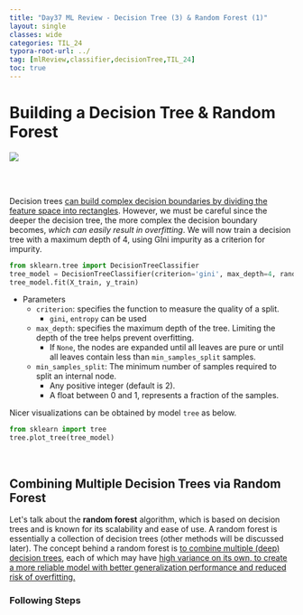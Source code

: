 ```yaml
---
title: "Day37 ML Review - Decision Tree (3) & Random Forest (1)"
layout: single
classes: wide
categories: TIL_24
typora-root-url: ../
tag: [mlReview,classifier,decisionTree,TIL_24]
toc: true 
---
```


# Building a Decision Tree & Random Forest

<img src="/blog/images/2024-07-30-TIL24_Day37/A666E29A-ABD5-45CF-B051-FAED4B514823_1_105_c.jpeg">

<br><br>

Decision trees <u>can build complex decision boundaries by dividing the feature space into rectangles</u>. However, we must be careful since the deeper the decision tree, the more complex the decision boundary becomes, *which can easily result in overfitting*. We will now train a decision tree with a maximum depth of 4, using GIni impurity as a criterion for impurity. 

```python
from sklearn.tree import DecisionTreeClassifier
tree_model = DecisionTreeClassifier(criterion='gini', max_depth=4, random_state=1)
tree_model.fit(X_train, y_train)
```

* Parameters
  * `criterion`: specifies the function to measure the quality of a split.
    * `gini`, `entropy` can be used
  * `max_depth`: specifies the maximum depth of the tree. Limiting the depth of the tree helps prevent overfitting.
    * If `None`, the nodes are expanded until all leaves are pure or until all leaves contain less than `min_samples_split` samples.
  * `min_samples_split`: The minimum number of samples required to split an internal node.
    * Any positive integer (default is 2).
    * A float between 0 and 1, represents a fraction of the samples.



Nicer visualizations can be obtained by model `tree` as below.

```python
from sklearn import tree
tree.plot_tree(tree_model)
```



<br>

## Combining Multiple Decision Trees via Random Forest

Let's talk about the **random forest** algorithm, which is based on decision trees and is known for its scalability and ease of use. A random forest is essentially a collection of decision trees (other methods will be discussed later). The concept behind a random forest is <u>to combine multiple (deep) decision trees</u>, each of which may have <u>high variance on its own, to create a more reliable model with better generalization performance and reduced risk of overfitting.</u>



### Following Steps

